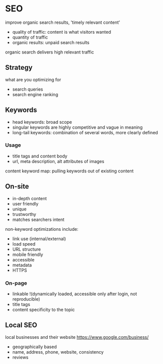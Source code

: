 # SEO

improve organic search results, 'timely relevant content'

* quality of traffic: content is what visitors wanted
* quantity of traffic
* organic results: unpaid search results

organic search delivers high relevant traffic

## Strategy

what are you optimizing for

* search queries
* search engine ranking

## Keywords

* head keywords: broad scope
* singular keywords are highly competitive and vague in meaning
* long-tail keywords: combination of several words, more clearly defined

### Usage

* title tags and content body
* url, meta description, alt attributes of images

content keyword map: pulling keywords out of existing content

## On-site

* in-depth content
* user friendly
* unique
* trustworthy
* matches searchers intent

non-keyword optimizations include:

* link use (internal/external)
* load speed
* URL structure
* mobile friendly
* accessible
* metadata
* HTTPS

### On-page

* linkable !(dynamically loaded, accessible only after login, not reproducible)
* title tags
* content specificity to the topic

## Local SEO

local businesses and their website https://www.google.com/business/

* geographically based
* name, address, phone, website, consistency
* reviews
